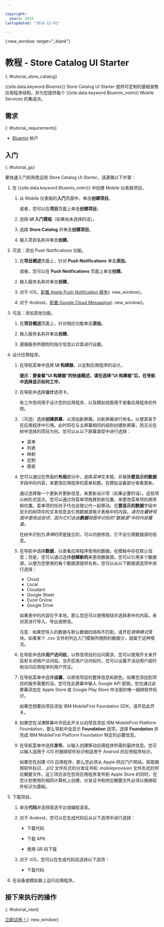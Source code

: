 ```yaml
---

copyright:
  years: 2016
lastupdated: "2016-12-01"

---
```

{:new_window: target="_blank"}

# 教程 - Store Catalog UI Starter
{: #tutorial_store_catalog}

{{site.data.keyword.Bluemix}} Store Catalog UI Starter 提供可定制的基础销售应用程序结构，并为您提供每个 {{site.data.keyword.Bluemix_notm}} Mobile Services 的集成点。


## 需求
{: #tutorial_requirements}

* [Bluemix](http://bluemix.net) 帐户


## 入门
{: #tutorial_gs}

要快速入门和熟悉运用 Store Catalog UI Starter，请遵循以下步骤：

1. 在 {{site.data.keyword.Bluemix_notm}} 中创建 Mobile 仪表板项目。

   1. 从 Mobile 仪表板的**入门**页面中，单击**创建项目**。

      或者，您可以在**项目**页面上单击**创建项目**。

   2. 选择 **UI 入门模板**（如果尚未选择的话）。

   3. 选择 **Store Catalog** 并单击**创建项目**。

   4. 输入项目名称并单击**创建**。

2. 可选：添加 Push Notifications 功能。

   1. 在**项目概述**页面上，针对 **Push Notifications** 单击**添加**。

      或者，您可以在 **Push Notifications** 页面上单击**创建**。

   2. 输入服务名称并单击**创建**。

   3. 对于 iOS，[配置 Apple Push Notification 服务](/docs/services/mobilepush/t_push_provider_ios.html){: new_window}。

   4. 对于 Android，[配置 Google Cloud Messaging](/docs/services/mobilepush/t_push_provider_android.html){: new_window}。

3. 可选：添加其他功能。

   1. 在**项目概述**页面上，针对相应功能单击**添加**。

   2. 输入服务名称并单击**创建**。

   3. 遵循服务所随附的指示信息以对其进行设置。

4. 设计应用程序。

   1. 在导航菜单中选择 **UI 构建器**，以定制应用程序的设计。
   
		**提示：**要查看“UI 构建器”的快速概述，请在选择“UI 构建器”后，在导航中选择**显示如何工作**。

   2. 在导航中选择**设计**选项卡。

      有工作空间用于设计您的应用程序，以及模拟视图用于查看应用程序的外观。

   3. （可选）选择**创建屏幕**，以添加新屏幕。对新屏幕进行命名，以使其易于在应用程序中引用。此时将在与主屏幕相同的级别创建新屏幕，而无论在树中选择的项目为何。您可以从以下屏幕类型中进行选择：
      * 菜单
      * 列表
      * 映射
      * 定制
      * 图表	   

   4. 您可以通过在界面的**布局**部分中，选择*菜单*文本框，并替换**要显示的数据**字段中的内容，来更改应用程序的菜单标题。在模拟设备部分查看更新。

      通过选择每一个更新并更新信息，来更新设计项（如果必要的话）。这些项以树形式显示。您可以通过将菜单项拖移到新位置，来更改菜单项的顺序和位置。菜单项的任何子代也会随父代一起移动。在**要显示的数据**字段中显示的树项中的文本信息会引用数据源电子表格中的内容。*请勿在**设计**视图中更改这些项，因为它们会由**数据**视图中识别的“数据源”中的内容覆盖。*

		在树中识别为*表单*的项是独立的，可以内嵌修改。它不会引用数据源的信息。

   5. 在导航中选择**数据**，以查看应用程序使用的数据。在模板中存在默认信息；但是，您可以通过选择**创建新的**来更改数据源。您可以引用多个数据源，以便为您使用的每个数据源提供名称。您可以从以下数据源选项中进行选择：
      * Cloud
      * Local
      * Cloudant
      * Google Sheet
      * Excel Online
      * Google Drive

      如果表中的内容位于本地，那么您还可以使用按钮并选择表中的内容，来对其进行导入、导出或修改。

	  注意：如果您导入的数据与默认数据的结构不匹配，请开启*替换模式*滑块。如果某个 .csv 文件的列比入门模板所随附的数据少，就属于这种情况。

   6. 在导航中选择**用户访问权**，以修改项目的访问需求。您可以使用开关来开启和关闭用户访问权。当开启用户访问权时，您可以设置不活动用户超时和访问应用程序的用户凭证。

   7. 在导航菜单中选择**设置**，以修改项目的整体信息和颜色。如果您添加到项目的服务需要的话，您可在此屏幕中输入 Google API 密钥。您也通过此屏幕添加在 Apple Store 或 Google Play Store 中注册的唯一捆绑软件标识。

      如果您想要向项目添加 IBM MobileFirst Foundation SDK，请开启此开关。

   8. 如果您在*设置*屏幕中开启此开关以向项目添加 IBM MobileFirst Platform Foundation，那么导航中会显示 **Foundation** 选项。选择 **Foundation** 并完成 IBM MobileFirst Platform Foundation 特定的必要信息。

   9. 在导航菜单中选择**发布**，以输入创建移动应用程序所需的最终信息。您可以输入适用于 iOS 的捆绑软件标识和适用于 Android 的应用程序标识。

       如果您在创建 iOS 应用程序，那么您必须从 Apple 供应门户网站，获取捆绑软件标识、*.p12* 文件形式的分发证书和 *.mobileprovision* 文件形式的供应概要文件。这三项应该在您将应用程序发布到 Apple Store 的同时，在您计划使用的相同计算机上创建。分发证书和供应概要文件必须以捆绑软件标识为基础。 	

5. 下载项目。

   1. 单击**代码**并选择首选平台或编程语言。

   2. 对于 Android，您可以在生成代码后从以下选项中进行选择：

      * 下载代码

      * 下载 APK

      * 使用 QR 码下载

   3. 对于 iOS，您可以在生成代码后选择以下选项：

      * 下载代码

6. 在设备或模拟器上运行应用程序。


## 接下来执行的操作
{: #tutorial_next}

[立即试用！](http://console.{DomainName}/mobile/create-project?starter=fb5e31a9-1186-4d46-939e-2f620f35b83b){: new_window}
